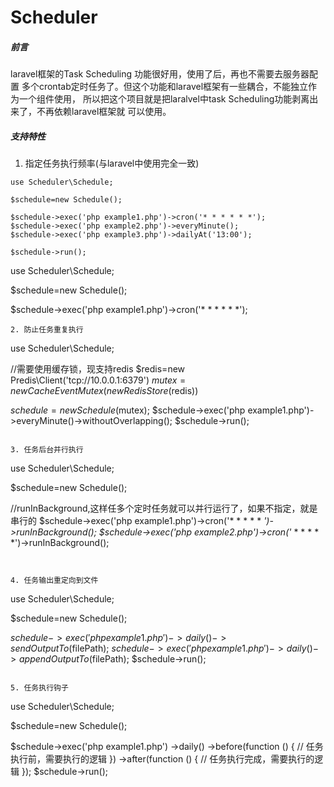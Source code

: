 # Scheduler

##### 前言
laravel框架的Task Scheduling 功能很好用，使用了后，再也不需要去服务器配置
多个crontab定时任务了。但这个功能和laravel框架有一些耦合，不能独立作为一个组件使用，
所以把这个项目就是把laralvel中task Scheduling功能剥离出来了，不再依赖laravel框架就
可以使用。


##### 支持特性
1. 指定任务执行频率(与laravel中使用完全一致)
```
use Scheduler\Schedule;

$schedule=new Schedule();

$schedule->exec('php example1.php')->cron('* * * * * *');
$schedule->exec('php example2.php')->everyMinute();
$schedule->exec('php example3.php')->dailyAt('13:00');

$schedule->run();
```
use Scheduler\Schedule;

$schedule=new Schedule();

$schedule->exec('php example1.php')->cron('* * * * * *');
```
2. 防止任务重复执行
```
use Scheduler\Schedule;


//需要使用缓存锁，现支持redis
$redis=new Predis\Client('tcp://10.0.0.1:6379')
$mutex=new CacheEventMutex(new RedisStore($redis))

$schedule=new Schedule($mutex);
$schedule->exec('php example1.php')->everyMinute()->withoutOverlapping();
$schedule->run();
```

3. 任务后台并行执行
```
use Scheduler\Schedule;

$schedule=new Schedule();

//runInBackground,这样任多个定时任务就可以并行运行了，如果不指定，就是串行的
$schedule->exec('php example1.php')->cron('* * * * * *')->runInBackground();
$schedule->exec('php example2.php')->cron('* * * * * *')->runInBackground();

```


4. 任务输出重定向到文件

```
use Scheduler\Schedule;

$schedule=new Schedule();

$schedule->exec('php example1.php')->daily()->sendOutputTo($filePath);
$schedule->exec('php example1.php')->daily()->appendOutputTo($filePath);
$schedule->run();
```

5. 任务执行钩子

```
use Scheduler\Schedule;

$schedule=new Schedule();

$schedule->exec('php example1.php')
         ->daily()
         ->before(function () {
             // 任务执行前，需要执行的逻辑
         })
         ->after(function () {
             // 任务执行完成，需要执行的逻辑
         });
$schedule->run();
```